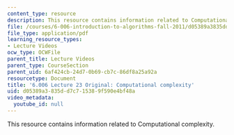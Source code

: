 ```yaml
---
content_type: resource
description: This resource contains information related to Computational complexity.
file: /courses/6-006-introduction-to-algorithms-fall-2011/d05389a3835dd7c715389f590e4bf48a_MIT6_006F11_lec23_orig.pdf
file_type: application/pdf
learning_resource_types:
- Lecture Videos
ocw_type: OCWFile
parent_title: Lecture Videos
parent_type: CourseSection
parent_uid: 6af424cb-24d7-0b69-cb7c-86df8a25a92a
resourcetype: Document
title: '6.006 Lecture 23 Original: Computational complexity'
uid: d05389a3-835d-d7c7-1538-9f590e4bf48a
video_metadata:
  youtube_id: null
---
```

This resource contains information related to Computational complexity.

